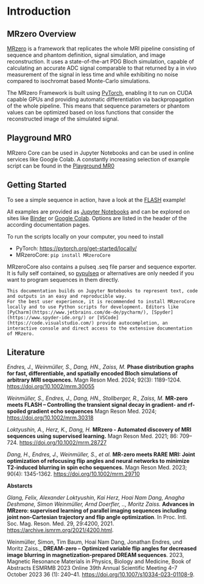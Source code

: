 # Introduction


## MRzero Overview

[MRzero](https://onlinelibrary.wiley.com/doi/abs/10.1002/mrm.28727) is a framework that replicates the whole MRI pipeline consisting of sequence and phantom definition, signal simulation, and image reconstruction. It uses a state-of-the-art PDG Bloch simulation, capable of calculating an accurate ADC signal comparable to that returned by a in vivo measurement of the signal in less time and while exhibiting no noise compared to isochromat based Monte-Carlo simulations.

The MRzero Framework is built using [PyTorch](https://pytorch.org/), enabling it to run on CUDA capable GPUs and providing automatic differentiation via backpropagation of the whole pipeline. This means that sequence parameters or phantom values can be optimized based on loss functions that consider the reconstructed image of the simulated signal.
## Playground MR0

MRzero Core can be used in Jupyter Notebooks and can be used in online services like Google Colab.
A constantly increasing selection of example script can be found in the [Playground MR0](playground_mr0)

## Getting Started

To see a simple sequence in action, have a look at the [FLASH](flash) example!

All examples are provided as [Jupyter Notebooks](https://jupyter.org/) and can be explored on sites like [Binder](https://mybinder.org/) or [Google Colab](https://colab.research.google.com/). Options are listed in the header of the according documentation pages.

To run the scripts locally on your computer, you need to install

- PyTorch: https://pytorch.org/get-started/locally/
- MRzeroCore: ```pip install MRzeroCore```

MRzeroCore also contains a pulseq .seq file parser and sequence exporter. It is fully self contained, so [pypulseq](https://github.com/imr-framework/pypulseq) or alternatives are only needed if you want to program sequences in them directly.

```{note}
This documentation builds on Jupyter Notebooks to represent text, code and outputs in an easy and reproducible way.
For the best user experience, it is recommended to install MRzeroCore locally and to use Python scripts for development. Editors like [PyCharm](https://www.jetbrains.com/de-de/pycharm/), [Spyder](https://www.spyder-ide.org/) or [VSCode](https://code.visualstudio.com/) provide autocompletion, an interactive console and direct access to the extensive documentation of MRzero.
```

## Literature

_Endres, J., Weinmüller, S., Dang, HN., Zaiss, M._ **Phase distribution graphs for fast, differentiable, and spatially encoded Bloch simulations of arbitrary MRI sequences.** Magn Reson Med. 2024; 92(3): 1189-1204. https://doi.org/10.1002/mrm.30055

_Weinmüller, S., Endres, J., Dang, HN., Stollberger, R., Zaiss, M._ **MR-zero meets FLASH – Controlling the transient signal decay in gradient- and rf-spoiled gradient echo sequences** Magn Reson Med. 2024; https://doi.org/10.1002/mrm.30318

_Loktyushin, A., Herz, K., Dang, H._ **MRzero - Automated discovery of MRI sequences using supervised learning.** Magn Reson Med. 2021; 86: 709–724. https://doi.org/10.1002/mrm.28727

_Dang, H., Endres, J., Weinmüller, S., et al._ **MR-zero meets RARE MRI: Joint optimization of refocusing flip angles and neural networks to minimize T2-induced blurring in spin echo sequences.** Magn Reson Med. 2023; 90(4): 1345-1362. https://doi.org/10.1002/mrm.29710


**Abstarcts**

_Glang, Felix, Alexander Loktyushin, Kai Herz, Hoai Nam Dang, Anagha Deshmane, Simon Weinmüller, Arnd Doerfler, .., Moritz Zaiss._ **Advances in MRzero: supervised learning of parallel imaging sequences including joint non-Cartesian trajectory and flip angle optimization**. In Proc. Intl. Soc. Mag. Reson. Med. 29, 29:4200, 2021. https://archive.ismrm.org/2021/4200.html.

Weinmüller, Simon, Tim Baum, Hoai Nam Dang, Jonathan Endres, und Moritz Zaiss._ **DREAM-zero – Optimized variable flip angles for decreased image blurring in magnetization-prepared DREAM sequences**. 2023, Magnetic Resonance Materials in Physics, Biology and Medicine, Book of Abstracts ESMRMB 2023 Online 39th Annual Scientific Meeting 4–7 October 2023 36 (1): 240–41. https://doi.org/10.1007/s10334-023-01108-9.
